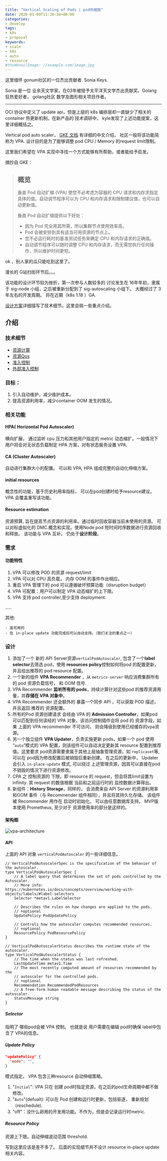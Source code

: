 ```yaml
---
title: "Vertical Scaling of Pods | pod热缩放"
date: 2020-01-09T11:30:34+08:00
categories:
- develop
tags:
- k8s
- proposal
keywords:
- scale
- k8s
- auto
- resource
#thumbnailImage: //example.com/image.jpg
---
```


这里缅怀 gonum社区的一位杰出贡献者.  Sonia Keys. 

Sonia 是一位 业余天文学家，在03年被授予太平洋天文学杰出贡献奖。Golang 狂热爱好者， golang社区 数学及图形相关项目作者。

------------------------------------------------

OCI 协议中定义了 update api，但是上层的 k8s 编排层却一直缺少了相关的 container 热更新机制。在新产品的 技术调研中， kyle发现了上述功能提案，这里详细概括之。
<!--more-->
Vertical pod auto scaler， [GKE 文档](https://cloud.google.com/kubernetes-engine/docs/concepts/verticalpodautoscaler?hl=zh-cn) 有详细的中文介绍， 社区一般将该功能简称为 VPA.  设计目的是为了能够调整 pod CPU / Memory 的request limit限制。

这里我们希望在 VPA 实现中寻找一个方式能够有所帮助，或者能给予启发。

摘抄自 GKE：

> ## 概览
>
> 垂直 Pod 自动扩缩 (VPA) 使您不必考虑为容器的 CPU 请求和内存求指定具体的值。自动调节程序可以为 CPU 和内存请求和限制建议值，也可以自动更新值。
>
> 垂直 Pod 自动扩缩提供以下好处：
>
> - 因为 Pod 完全用其所需，所以集群节点使用效率高。
> - Pod 会被安排到具有适当可用资源的节点上。
> - 您不必运行耗时的基准测试任务来确定 CPU 和内存请求的正确值。
> - 自动调节程序可以随时调整 CPU 和内存请求，而无需您执行任何操作，所以维护时间更短。

ok ，别人家的瓜只能吃到这里了。

漫长的 G站扫街环节后。。。

该功能的设计环节较为挫折，第一次参与人数较多的 讨论发生在 16年年初，隶属于 sig-node 小组，之后被重新分配到了 sig-autoscaling 小组下。 大概经过了 3年左右的开发周期。 将在近期（k8s 1.18 ）GA.  

 [设计方案][1]详细描写了技术细节。这里会挑一些重点介绍。



## 介绍



### 技术细节

- [资源计算](https://kubernetes.io/docs/user-guide/compute-resources/)
- [资源Qos](https://github.com/kubernetes/community/blob/master/contributors/design-proposals/node/resource-qos.md)
- [准入控制](https://kubernetes.io/docs/admin/admission-controllers/)
- [外部准入控制](https://kubernetes.io/docs/admin/extensible-admission-controllers/#external-admission-webhooks)

### 目标：

1. 引入自动维护，减少维护成本。
2. 提高资源利用率，减少container OOM 发生的情况。



### 相关功能

#### HPA( Horizontal Pod Autoscaler)

横向扩展，  通过监听 cpu 压力和其他用户指定的 metric 动态缩扩。一般情况下 用户将会对无状态负载制定 HPA 方案，对有状态服务设置 VPA.

#### CA (Cluster Autoscaler)

自动进行集群大小的配置。 可以和 VPA, HPA 组成完整的自动化伸缩方案。

#### initial resources

概念性的功能，基于历史利用率指标， 可以在pod创建时给予resource建议。 VPA 会覆盖重写该功能。

#### Resource estimation 

资源预算, 旨在提高节点资源的利用率。通过临时回收容器当前未使用的资源。 可以对标虚拟化的 DMC.概念和实现。使用Node pod 短时间时序数据进行资源回收和释放。 该功能与 VPA 互补。 仍处于**设计阶段**。



### 需求

#### 功能特性

1. VPA 可以修改 POD 的资源 request/limit 
2. VPA 可以对 CPU 高负载， 内存 OOM 的事件作出相应。
3. 重启 VPA 管理下的 pod 可以遵循破坏预算功能（disruption budget）
4. VPA 可配置：用户可以制定 VPA 动态缩扩的上下限。
5. VPA 支持 pod controller,至少支持 deployment.

.....

其他:

	- 高可用的
	- 在 in-place update 功能完成后可以自动支持。（我们关注的重点之一）



###  设计

1. 添加了一个 新的 API Server资源`vertialPodAutoscaler`,  包含了一个**label selector**去筛选 pod，使用 **resources policy**控制如何将pod 的配置更新， 并且给出推荐的 pod resource 配置。
2. 一个新的组件 **VPA Recommender** ，从 `metrics-server` 响应消费集群所有的 pod 资源负载信号， 和 OOM 信号.
3. VPA Recommender **监听所有的 pods**，持续计算针对这些pod 的推荐资源用量，并**存储在 VPA 对象中**。
4. VPA Recommender 还会额外的 暴露一个同步 API ，可以获取 POD 描述， 并且返回 推荐的 资源配置。
5.  所有的Pod 资源创建请求 会经由 VPA 的 **Admission Controller**，如果pod 可以匹配到任何读经的 VPA 对象，该访问控制插件会将 pod 的 资源字段，如果 上面的 VPA recommender 不可访问， 则会降级到使用已经缓存的vpa资源。
6. 另一个独立组件 **VPA Updater**，负责实施更新 pods，如果一个 pod 使用 “`auto`”模式的 VPA 配置，则该组件可以自动决定更新其 resource 配置到推荐值。这里要求 pod资源需要隶属于其他上层抽象管理资源，如 `replicaset`等,可以在 pod因为修改配置后被销毁后重新创建。 在之后的更新中， Updater 会引入  `in-place-update` 模式, 可以绕过 上述管理资源，因其可以直接在pod不销毁的情况下进行资源修改。
7. CPA 之 控制资源的 下限，即 resource 的 request，但会将其limit设置为 infinity.  其 request 的数值根据 当前和之前运行时的 监控数据计算得出。
8. 新组件：**History Storage**，同样的， 会消费来自 API Server 的资源利用率和OOM 事件（与 Recommender  组件相同），并且将其持久化存储。  该组件被 Recommender 用作在 启动时初始化。 可以由任意数据库支持。 MVP版本使用 Prometheus, 至少对于 资源使用率的部分是这样的。

#### 架构图

![vpa-architecture](http://qiniu.heyuhua.com/blog/post/vpa-architecture.png)



[1]: https://github.com/kubernetes/community/blob/master/contributors/design-proposals/autoscaling/vertical-pod-autoscaler.md	"设计实现方案"



#### API

上面的 API  对象 `verticalPodAutoscaler`  的一些详细信息。



```
// VerticalPodAutoscalerSpec is the specification of the behavior of the autoscaler.
type VerticalPodAutoscalerSpec {
	// A label query that determines the set of pods controlled by the Autoscaler.
	// More info: https://kubernetes.io/docs/concepts/overview/working-with-objects/labels/#label-selectors
	Selector *metav1.LabelSelector

	// Describes the rules on how changes are applied to the pods.
	// +optional
	UpdatePolicy PodUpdatePolicy
	
	// Controls how the autoscaler computes recommended resources.
	// +optional
	ResourcePolicy PodResourcePolicy
}

// VerticalPodAutoscalerStatus describes the runtime state of the autoscaler.
type VerticalPodAutoscalerStatus {
	// The time when the status was last refreshed.
	LastUpdateTime metav1.Time
	// The most recently computed amount of resources recommended by the
	// autoscaler for the controlled pods.
	// +optional
	Recommendation RecommendedPodResources	
	// A free-form human readable message describing the status of the autoscaler.
	StatusMessage string
}
```

##### Selector

指明了 哪些pod会被 VPA 控制。 也就是说 用户需要在编辑 pod时确保 label中包含了 VPA的信息。

##### Update Policy

```json
"updatePolicy" {
  "mode": "",
}				
```

模式指定。 VPA 包含三种resource 自动伸缩策略。

1. "`Initial`": VPA 只在 创建 pod时指定资源，在之后的pod生命周期中都不做修改。
2. "`Auto`"(defualt): 可以在 Pod 创建和运行时更新，包括驱逐， 重新规划（reschedule).
3. "off"：没什么卵用的开发用功能。不作为，但是会记录运行时metric.

##### Resource Policy

资源上下限。自动伸缩波动范围 threshold.


写到这里应该是差不多了。 后面的实现细节并不设计 resource in-place update 相关内容。
